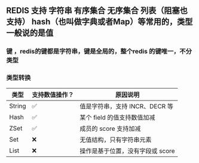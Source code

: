 ## REDIS 支持 字符串 有序集合 无序集合 列表（阻塞也支持） hash（也叫做字典或者Map）等常用的，类型一般说的是值
### 键 ，redis的键都是字符串，键是全局的，整个redis 的键唯一，不分类型 
### 类型转换
| 类型     | 支持数值操作？ | 原因说明                 |
| ------ | ------- | -------------------- |
| String | ✅       | 值是字符串，支持 INCR、DECR 等 |
| Hash   | ✅       | 某个 field 的值支持数值加减    |
| ZSet   | ✅       | 成员的 score 支持加减       |
| Set    | ❌       | 无值结构，只有字符串元素         |
| List   | ❌       | 操作是基于位置，没有字段或 score  |
